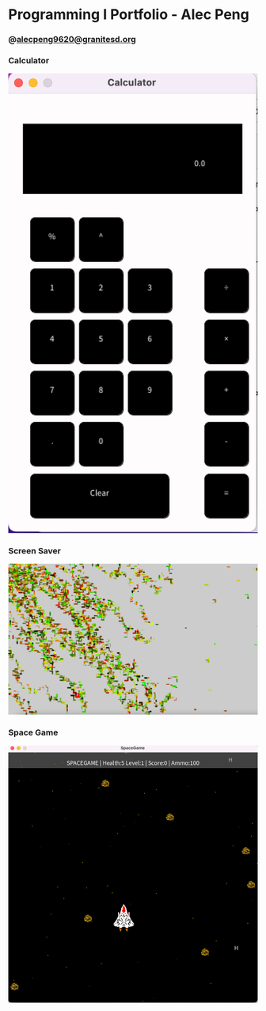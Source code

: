 # Programming I Portfolio - Alec Peng 
### @alecpeng9620@granitesd.org

### Calculator 
![](https://github.com/9620728/computer-programing1/blob/main/images/Calc.png)


### Screen Saver 
![](https://github.com/9620728/computer-programing1/blob/main/images/ScreenSaver.png)


### Space Game
![](https://github.com/9620728/computer-programing1/blob/main/images/SpaceGame.png)
